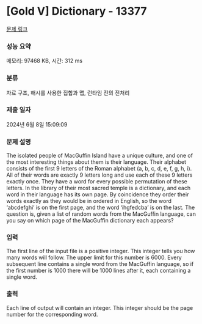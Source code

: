 # [Gold V] Dictionary - 13377 

[문제 링크](https://www.acmicpc.net/problem/13377) 

### 성능 요약

메모리: 97468 KB, 시간: 312 ms

### 분류

자료 구조, 해시를 사용한 집합과 맵, 런타임 전의 전처리

### 제출 일자

2024년 6월 8일 15:09:09

### 문제 설명

<p>The isolated people of MacGuffin Island have a unique culture, and one of the most interesting things about them is their language. Their alphabet consists of the first 9 letters of the Roman alphabet (a, b, c, d, e, f, g, h, i). All of their words are exactly 9 letters long and use each of these 9 letters exactly once. They have a word for every possible permutation of these letters. In the library of their most sacred temple is a dictionary, and each word in their language has its own page. By coincidence they order their words exactly as they would be in ordered in English, so the word ‘abcdefghi’ is on the first page, and the word ‘ihgfedcba’ is on the last. The question is, given a list of random words from the MacGuffin language, can you say on which page of the MacGuffin dictionary each appears?</p>

### 입력 

 <p>The first line of the input file is a positive integer. This integer tells you how many words will follow. The upper limit for this number is 6000. Every subsequent line contains a single word from the MacGuffin language, so if the first number is 1000 there will be 1000 lines after it, each containing a single word.</p>

<p> </p>

### 출력 

 <p>Each line of output will contain an integer. This integer should be the page number for the corresponding word.</p>

<p> </p>

